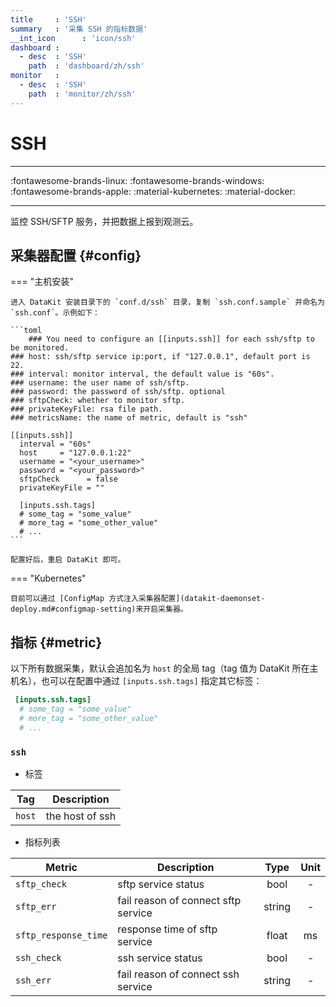 ```yaml
---
title     : 'SSH'
summary   : '采集 SSH 的指标数据'
__int_icon      : 'icon/ssh'
dashboard :
  - desc  : 'SSH'
    path  : 'dashboard/zh/ssh'
monitor   :
  - desc  : 'SSH'
    path  : 'monitor/zh/ssh'
---
```


<!-- markdownlint-disable MD025 -->
# SSH
<!-- markdownlint-enable -->

---

:fontawesome-brands-linux: :fontawesome-brands-windows: :fontawesome-brands-apple: :material-kubernetes: :material-docker:

---

监控 SSH/SFTP 服务，并把数据上报到观测云。

## 采集器配置 {#config}

<!-- markdownlint-disable MD046 -->
=== "主机安装"

    进入 DataKit 安装目录下的 `conf.d/ssh` 目录，复制 `ssh.conf.sample` 并命名为 `ssh.conf`。示例如下：
    
    ```toml
        ### You need to configure an [[inputs.ssh]] for each ssh/sftp to be monitored.
    ### host: ssh/sftp service ip:port, if "127.0.0.1", default port is 22.
    ### interval: monitor interval, the default value is "60s".
    ### username: the user name of ssh/sftp.
    ### password: the password of ssh/sftp. optional
    ### sftpCheck: whether to monitor sftp.
    ### privateKeyFile: rsa file path.
    ### metricsName: the name of metric, default is "ssh"
    
    [[inputs.ssh]]
      interval = "60s"
      host     = "127.0.0.1:22"
      username = "<your_username>"
      password = "<your_password>"
      sftpCheck      = false
      privateKeyFile = ""
    
      [inputs.ssh.tags]
      # some_tag = "some_value"
      # more_tag = "some_other_value"
      # ...
    ```
    
    配置好后，重启 DataKit 即可。

=== "Kubernetes"

    目前可以通过 [ConfigMap 方式注入采集器配置](datakit-daemonset-deploy.md#configmap-setting)来开启采集器。
<!-- markdownlint-enable -->

## 指标 {#metric}

以下所有数据采集，默认会追加名为 `host` 的全局 tag（tag 值为 DataKit 所在主机名），也可以在配置中通过 `[inputs.ssh.tags]` 指定其它标签：

``` toml
 [inputs.ssh.tags]
  # some_tag = "some_value"
  # more_tag = "some_other_value"
  # ...
```



### `ssh`

- 标签


| Tag | Description |
|  ----  | --------|
|`host`|the host of ssh|

- 指标列表


| Metric | Description | Type | Unit |
| ---- |---- | :---:    | :----: |
|`sftp_check`|sftp service status|bool|-|
|`sftp_err`|fail reason of connect sftp service|string|-|
|`sftp_response_time`|response time of sftp service|float|ms|
|`ssh_check`|ssh service status|bool|-|
|`ssh_err`|fail reason of connect ssh service|string|-|


